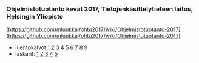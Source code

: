 ### Ohjelmistotuotanto kevät 2017, Tietojenkäsittelytieteen laitos, Helsingin Yliopisto

[https://github.com/mluukkai/ohtu2017/wiki/Ohjelmistotuotanto-2017](https://github.com/mluukkai/ohtu2017/wiki/Ohjelmistotuotanto-2017)

* luentokalvot [1](https://github.com/mluukkai/ohtu2017/blob/master/kalvot/luento1.pdf?raw=true) [2](https://github.com/mluukkai/ohtu2017/blob/master/kalvot/luento2.pdf?raw=true) [3](https://github.com/mluukkai/ohtu2017/blob/master/kalvot/luento3.pdf?raw=true) [4](https://github.com/mluukkai/ohtu2017/blob/master/kalvot/luento4.pdf?raw=true) [5](https://github.com/mluukkai/ohtu2017/blob/master/kalvot/luento5.pdf?raw=true) [6](https://github.com/mluukkai/ohtu2017/blob/master/kalvot/luento6.pdf?raw=true) [7](https://github.com/mluukkai/ohtu2017/blob/master/kalvot/luento7.pdf?raw=true) [8](https://github.com/mluukkai/ohtu2017/blob/master/kalvot/luento8.pdf?raw=true) [9](https://github.com/mluukkai/ohtu2017/blob/master/kalvot/luento9.pdf?raw=true)     
* laskarit: [1](https://github.com/mluukkai/ohtu2017/blob/master/laskarit/1.md) [2](https://github.com/mluukkai/ohtu2017/blob/master/laskarit/2.md) [3](https://github.com/mluukkai/ohtu2017/blob/master/laskarit/3.md) [4](https://github.com/mluukkai/ohtu2017/blob/master/laskarit/4.md) [5](https://github.com/mluukkai/ohtu2017/blob/master/laskarit/5.md)
